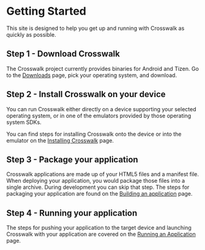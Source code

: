 # Getting Started
This site is designed to help you get up and running with Crosswalk as quickly as possible.

## Step 1 - Download Crosswalk
The Crosswalk project currently provides binaries for Android and Tizen. Go to the [Downloads](#documentation/Downloads) page, pick your operating system, and download.

## Step 2 - Install Crosswalk on your device
You can run Crosswalk either directly on a device supporting your selected operating system, or in one of the emulators provided by those operating system SDKs. 

You can find steps for installing Crosswalk onto the device or into the emulator on the [Installing Crosswalk](#documentation/getting_started/installing_crosswalk) page.

## Step 3 - Package your application
Crosswalk applications are made up of your HTML5 files and a manifest file. When deploying your application, you would package those files into a single archive. During development you can skip that step. The steps for packaging your application are found on the [Building an application](#documentation/Building_an_Application) page.

## Step 4 - Running your application
The steps for pushing your application to the target device and launching Crosswalk with your application are covered on the [Running an Application](#documentation/Running_an_Application) page.
